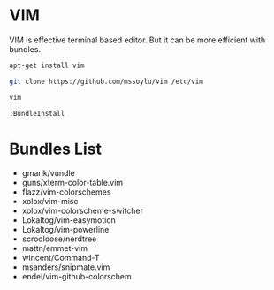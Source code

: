 VIM
========

VIM is effective terminal based editor. But it can be more efficient with bundles. 

```bash
apt-get install vim

git clone https://github.com/mssoylu/vim /etc/vim

vim

:BundleInstall
```

Bundles List
========

- gmarik/vundle
- guns/xterm-color-table.vim
- flazz/vim-colorschemes
- xolox/vim-misc
- xolox/vim-colorscheme-switcher
- Lokaltog/vim-easymotion
- Lokaltog/vim-powerline
- scrooloose/nerdtree
- mattn/emmet-vim
- wincent/Command-T
- msanders/snipmate.vim
- endel/vim-github-colorschem
